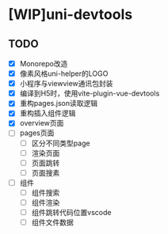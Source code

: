 # [WIP]uni-devtools

## TODO

- [x] Monorepo改造
- [x] 像素风格uni-helper的LOGO
- [x] 小程序与viewview通讯包封装
- [x] 编译到H5时，使用vite-plugin-vue-devtools
- [x] 重构pages.json读取逻辑
- [x] 重构插入组件逻辑
- [x] overview页面
- [ ] pages页面
  - [ ] 区分不同类型page
  - [ ] 渲染页面
  - [ ] 页面跳转
  - [ ] 页面搜素
- [ ] 组件
  - [ ] 组件搜索
  - [ ] 组件渲染
  - [ ] 组件跳转代码位置vscode
  - [ ] 组件文件数据
